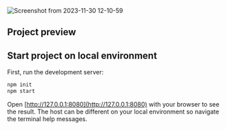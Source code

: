 
![Screenshot from 2023-11-30 12-10-59](https://github.com/helloivankorGit/js_products_with_web_components/assets/72932438/2ae23a8f-f387-4175-addc-19e0f96ae62b)

## Project preview



## Start project on local environment

First, run the development server:

```bash
npm init
npm start
```

Open [http://127.0.0.1:8080](http://127.0.0.1:8080) with your browser to see the result. The host can be different on your local environment so navigate the terminal help messages.
